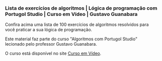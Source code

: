 ### Lista de exercícios de algoritmos | Lógica de programação com Portugol Studio | Curso em Vídeo | Gustavo Guanabara

Confira acima uma lista de 100 exercícios de algoritmos resolvidos para você praticar a sua lógica de programação.

Este material faz parte do curso "Algoritmos com Portugol Studio" lecionado pelo professor Gustavo Guanabara.

O curso está disponível no site [Curso em Vídeo](https://www.cursoemvideo.com).



